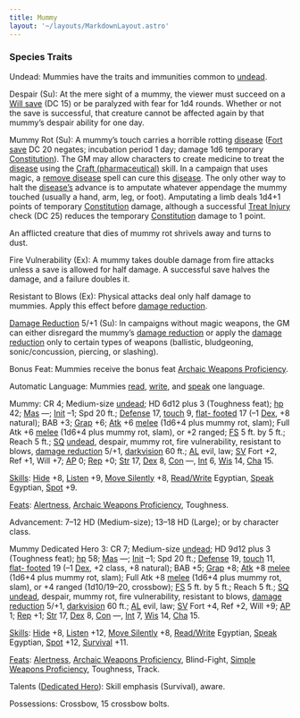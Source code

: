 ```yaml
---
title: Mummy
layout: '~/layouts/MarkdownLayout.astro'
---
```

### Species Traits

Undead: Mummies have the traits and immunities common to
[undead](/modern.d20.srd/creature.types/undead).

Despair (Su): At the mere sight of a mummy, the viewer must succeed on a [Will save](/modern.d20.srd/basics/saving.throws) (DC 15) or be paralyzed with fear
for 1d4 rounds. Whether or not the save is successful, that creature cannot be
affected again by that mummy’s despair ability for one day.

Mummy Rot (Su): A mummy’s touch carries a horrible rotting
[disease](/modern.d20.srd/environment.hazards/disease) ([Fort save](/modern.d20.srd/basics/saving.throws) DC 20 negates; incubation period 1
day; damage 1d6 temporary
[Constitution](/modern.d20.srd/basics/ability.scores)). The GM may allow
characters to create medicine to treat the
[disease](/modern.d20.srd/environment.hazards/disease) using the [Craft (pharmaceutical)](/modern.d20.srd/skills/craft.pharmaceutical) skill. In a
campaign that uses magic, a [remove disease](/modern.d20.srd/fx/remove.disease) spell can cure this
[disease](/modern.d20.srd/environment.hazards/disease). The only other way to
halt the [disease’s](/modern.d20.srd/environment.hazards/disease) advance is
to amputate whatever appendage the mummy touched (usually a hand, arm, leg, or
foot). Amputating a limb deals 1d4+1 points of temporary
[Constitution](/modern.d20.srd/basics/ability.scores) damage, although a
successful [Treat Injury](/modern.d20.srd/skills/treat.injury) check (DC 25)
reduces the temporary [Constitution](/modern.d20.srd/basics/ability.scores)
damage to 1 point.

An afflicted creature that dies of mummy rot shrivels away and turns to dust.

Fire Vulnerability (Ex): A mummy takes double damage from fire attacks unless
a save is allowed for half damage. A successful save halves the damage, and a
failure doubles it.

Resistant to Blows (Ex): Physical attacks deal only half damage to mummies.
Apply this effect before [damage reduction](/modern.d20.srd/special.abilities/damage.reduction).

[Damage Reduction](/modern.d20.srd/special.abilities/damage.reduction) 5/+1
(Su): In campaigns without magic weapons, the GM can either disregard the
mummy’s [damage reduction](/modern.d20.srd/special.abilities/damage.reduction)
or apply the [damage reduction](/modern.d20.srd/special.abilities/damage.reduction) only to certain
types of weapons (ballistic, bludgeoning, sonic/concussion, piercing, or
slashing).

Bonus Feat: Mummies receive the bonus feat [Archaic Weapons Proficiency](/modern.d20.srd/feats/archaic.weapons.proficiency).

Automatic Language: Mummies
[read](/modern.d20.srd/skills/read.write.language),
[write](/modern.d20.srd/skills/read.write.language), and
[speak](/modern.d20.srd/skills/speak.language) one language.

Mummy: CR 4; Medium-size [undead](/modern.d20.srd/creature.types/undead); HD
6d12 plus 3 (Toughness feat); [hp](/modern.d20.srd/combat/hit.points) 42;
[Mas](/modern.d20.srd/creatures/creature.overview) —;
[Init](/modern.d20.srd/combat/initiative) –1; Spd 20 ft.;
[Defense](/modern.d20.srd/combat/defense) 17,
[touch](/modern.d20.srd/combat/attack.actions) 9, [flat- footed](/modern.d20.srd/combat/surprise) 17 (–1
[Dex](/modern.d20.srd/basics/ability.scores), +8 natural); BAB +3;
[Grap](/modern.d20.srd/combat/grapple) +6;
[Atk](/modern.d20.srd/combat/attack.roll) +6
[melee](/modern.d20.srd/combat/attack.roll) (1d6+4 plus mummy rot, slam); Full
Atk +6 [melee](/modern.d20.srd/combat/attack.roll) (1d6+4 plus mummy rot,
slam), or +2 ranged; [FS](/modern.d20.srd/creatures/creature.overview) 5 ft.
by 5 ft.; Reach 5 ft.; [SQ](/modern.d20.srd/creatures/creature.overview)
[undead](/modern.d20.srd/creature.types/undead), despair, mummy rot, fire
vulnerability, resistant to blows, [damage reduction](/modern.d20.srd/special.abilities/damage.reduction) 5/+1,
[darkvision](/modern.d20.srd/special.abilities/darkvision) 60 ft.;
[AL](/modern.d20.srd/basics/allegiances) evil, law;
[SV](/modern.d20.srd/basics/saving.throws) Fort +2, Ref +1, Will +7;
[AP](/modern.d20.srd/creatures/creature.overview) 0;
[Rep](/modern.d20.srd/creatures/creature.overview) +0;
[Str](/modern.d20.srd/basics/ability.scores) 17,
[Dex](/modern.d20.srd/basics/ability.scores) 8,
[Con](/modern.d20.srd/basics/ability.scores) —,
[Int](/modern.d20.srd/basics/ability.scores) 6,
[Wis](/modern.d20.srd/basics/ability.scores) 14,
[Cha](/modern.d20.srd/basics/ability.scores) 15.

[Skills](/modern.d20.srd/skills): [Hide](/modern.d20.srd/skills/hide) +8,
[Listen](/modern.d20.srd/skills/listen) +9, [Move Silently](/modern.d20.srd/skills/move.silently) +8,
[Read/Write](/modern.d20.srd/skills/read.write.language) Egyptian,
[Speak](/modern.d20.srd/skills/speak.language) Egyptian,
[Spot](/modern.d20.srd/skills/spot) +9.

[Feats](/modern.d20.srd/feats): [Alertness](/modern.d20.srd/feats/alertness),
[Archaic Weapons Proficiency](/modern.d20.srd/feats/archaic.weapons.proficiency), Toughness.

Advancement: 7–12 HD (Medium-size); 13–18 HD (Large); or by character class.

Mummy Dedicated Hero 3: CR 7; Medium-size
[undead](/modern.d20.srd/creature.types/undead); HD 9d12 plus 3 (Toughness
feat); [hp](/modern.d20.srd/combat/hit.points) 58;
[Mas](/modern.d20.srd/creatures/creature.overview) —;
[Init](/modern.d20.srd/combat/initiative) –1; Spd 20 ft.;
[Defense](/modern.d20.srd/combat/defense) 19,
[touch](/modern.d20.srd/combat/attack.actions) 11, [flat- footed](/modern.d20.srd/combat/surprise) 19 (–1
[Dex](/modern.d20.srd/basics/ability.scores), +2 class, +8 natural); BAB +5;
[Grap](/modern.d20.srd/combat/grapple) +8;
[Atk](/modern.d20.srd/combat/attack.roll) +8
[melee](/modern.d20.srd/combat/attack.roll) (1d6+4 plus mummy rot, slam); Full
Atk +8 [melee](/modern.d20.srd/combat/attack.roll) (1d6+4 plus mummy rot,
slam), or +4 ranged (1d10/19–20, crossbow);
[FS](/modern.d20.srd/creatures/creature.overview) 5 ft. by 5 ft.; Reach 5 ft.;
[SQ](/modern.d20.srd/creatures/creature.overview)
[undead](/modern.d20.srd/creature.types/undead), despair, mummy rot, fire
vulnerability, resistant to blows, [damage reduction](/modern.d20.srd/special.abilities/damage.reduction) 5/+1,
[darkvision](/modern.d20.srd/special.abilities/darkvision) 60 ft.;
[AL](/modern.d20.srd/basics/allegiances) evil, law;
[SV](/modern.d20.srd/basics/saving.throws) Fort +4, Ref +2, Will +9;
[AP](/modern.d20.srd/creatures/creature.overview) 1;
[Rep](/modern.d20.srd/creatures/creature.overview) +1;
[Str](/modern.d20.srd/basics/ability.scores) 17,
[Dex](/modern.d20.srd/basics/ability.scores) 8,
[Con](/modern.d20.srd/basics/ability.scores) —,
[Int](/modern.d20.srd/basics/ability.scores) 7,
[Wis](/modern.d20.srd/basics/ability.scores) 14,
[Cha](/modern.d20.srd/basics/ability.scores) 15.

[Skills](/modern.d20.srd/skills): [Hide](/modern.d20.srd/skills/hide) +8,
[Listen](/modern.d20.srd/skills/listen) +12, [Move Silently](/modern.d20.srd/skills/move.silently) +8,
[Read/Write](/modern.d20.srd/skills/read.write.language) Egyptian,
[Speak](/modern.d20.srd/skills/speak.language) Egyptian,
[Spot](/modern.d20.srd/skills/spot) +12,
[Survival](/modern.d20.srd/skills/survival) +11.

[Feats](/modern.d20.srd/feats): [Alertness](/modern.d20.srd/feats/alertness),
[Archaic Weapons Proficiency](/modern.d20.srd/feats/archaic.weapons.proficiency), Blind-Fight,
[Simple Weapons Proficiency](/modern.d20.srd/feats/simple.weapons.proficiency), Toughness,
Track.

Talents ([Dedicated Hero](/modern.d20.srd/classes/basic/dedicated.hero)):
Skill emphasis (Survival), aware.

Possessions: Crossbow, 15 crossbow bolts.


